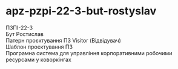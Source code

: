 # apz-pzpi-22-3-but-rostyslav

ПЗПІ-22-3  
Бут Ростислав  
Патерн проєктування ПЗ Visitor (Відвідувач)  
Шаблон проєктування ПЗ  
Програмна система для управління корпоративними робочими ресурсами у коворкінгах
